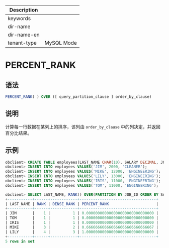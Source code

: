 | Description   |                 |
|---------------|-----------------|
| keywords      |                 |
| dir-name      |                 |
| dir-name-en   |                 |
| tenant-type   | MySQL Mode      |

# PERCENT_RANK

## 语法

```sql
PERCENT_RANK( ) OVER ([ query_partition_clause ] order_by_clause)
```

## 说明

计算每一行数据在某列上的排序，该列由 `order_by_clause` 中的列决定，并返回百分比结果。

## 示例

```sql
obclient> CREATE TABLE employees(LAST_NAME CHAR(10), SALARY DECIMAL, JOB_ID CHAR(32));
obclient> INSERT INTO employees VALUES('JIM', 2000, 'CLEANER');
obclient> INSERT INTO employees VALUES('MIKE', 12000, 'ENGINEERING');
obclient> INSERT INTO employees VALUES('LILY', 13000, 'ENGINEERING');
obclient> INSERT INTO employees VALUES('IRIS', 11000, 'ENGINEERING');
obclient> INSERT INTO employees VALUES('TOM', 11000, 'ENGINEERING');

obclient> SELECT LAST_NAME, RANK() OVER(PARTITION BY JOB_ID ORDER BY SALARY) RANK, DENSE_RANK() OVER(PARTITION BY JOB_ID ORDER BY SALARY) DENSE_RANK, PERCENT_RANK() OVER(PARTITION BY JOB_ID ORDER BY SALARY) PERCENT_RANK FROM employees;
+-----------+------+------------+----------------------------------+
| LAST_NAME | RANK | DENSE_RANK | PERCENT_RANK                     |
+-----------+------+------------+----------------------------------+
| JIM       |    1 |          1 | 0.000000000000000000000000000000 |
| TOM       |    1 |          1 | 0.000000000000000000000000000000 |
| IRIS      |    1 |          1 | 0.000000000000000000000000000000 |
| MIKE      |    3 |          2 | 0.666666666666666666666666666667 |
| LILY      |    4 |          3 | 1.000000000000000000000000000000 |
+-----------+------+------------+----------------------------------+
5 rows in set
```
